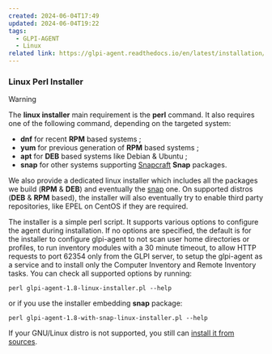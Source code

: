 ```yaml
---
created: 2024-06-04T17:49
updated: 2024-06-04T19:22
tags:
  - GLPI-AGENT
  - Linux
related link: https://glpi-agent.readthedocs.io/en/latest/installation/index.html#linux-perl-installer
---
```

### Linux Perl Installer


> [!WARNING] 
> The **linux installer** main requirement is the **perl** command.
> It also requires one of the following command, depending on the targeted system:
> - **dnf** for recent **RPM** based systems ;
> - **yum** for previous generation of **RPM** based systems ;
> - **apt** for **DEB** based systems like Debian & Ubuntu ;
> - **snap** for other systems supporting [Snapcraft](https://snapcraft.io/) **Snap** packages.

We also provide a dedicated linux installer which includes all the packages we build (**RPM** & **DEB**) and eventually the [snap](https://glpi-agent.readthedocs.io/en/latest/installation/index.html#snap) one. On supported distros (**DEB** & **RPM** based), the installer will also eventually try to enable third party repositories, like EPEL on CentOS if they are required.

The installer is a simple perl script. It supports various options to configure the agent during installation. If no options are specified, the default is for the installer to configure glpi-agent to not scan user home directories or profiles, to run inventory modules with a 30 minute timeout, to allow HTTP requests to port 62354 only from the GLPI server, to setup the glpi-agent as a service and to install only the Computer Inventory and Remote Inventory tasks. You can check all supported options by running:

```shell
perl glpi-agent-1.8-linux-installer.pl --help
```

or if you use the installer embedding **snap** package:

```shell
perl glpi-agent-1.8-with-snap-linux-installer.pl --help
```

If your GNU/Linux distro is not supported, you still can [install it from sources](https://glpi-agent.readthedocs.io/en/latest/installation/index.html#install-from-sources).